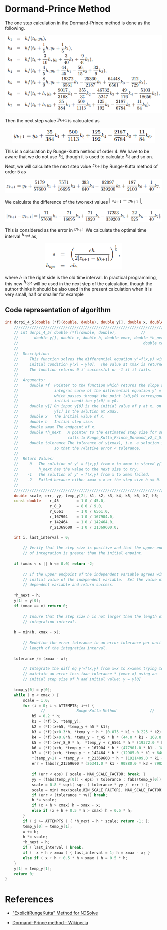 # Dormand-Prince Method

The one step calculation in the Dormand-Prince method is done as the following.

<p align="center">
    <img src="img/dorpi_coeffs.png">
</p>

Then the next step value ![yk+1](img/y_k_1.gif) is calculated as

<p align="center">
    <img src="img/yk1_formula.png">
</p>

This is a calculation by Runge-Kutta method of order 4. We have to be aware that we do not use ![k2](img/k_2.gif), though it is used to calculate ![k3](img/k_3.gif) and so on.

Next, we will calculate the next step value ![zk+1](img/z_k_1.gif) by Runge-Kutta method of order 5 as

<p align="center">
    <img src="img/zk1_formula.png">
</p>

We calculate the difference of the two next values ![|zk+1 − yk+1|](img/z-y.gif).

<p align="center">
    <img src="img/z-y_formula.png">
</p>

This is considered as the error in ![yk+1](img/y_k_1.gif). We calculate the optimal time interval ![hopt](img/h_opt.gif) as,

<p align="center">
    <img src="img/h_opt_formula.png">
</p>

where ![h](img/h.gif) in the right side is the old time interval. In practical programming, this new ![hopt](img/h_opt.gif) will be used in the next step of the calculation, though the author thinks it should be also used in the present calculation when it is very small, half or smaller for example.

## Code representation of algorithm

```cpp
int dorpi_4_5(double (*f)(double, double), double y[], double x, double h, double xmax, double *h_next, double tolerance ) {
    ////////////////////////////////////////////////////////////////////////////////
    // int dorpi_4_5( double (*f)(double, double),           //
    //       double y[], double x, double h, double xmax, double *h_next,         //
    //                                                        double tolerance )  //
    //                                                                            //
    //  Description:                                                              //
    //     This function solves the differential equation y'=f(x,y) with the      //
    //     initial condition y(x) = y[0].  The value at xmax is returned in y[1]. //
    //     The function returns 0 if successful or -1 if it fails.                //
    //                                                                            //
    //  Arguments:                                                                //
    //     double *f  Pointer to the function which returns the slope at (x,y) of //
    //                integral curve of the differential equation y' = f(x,y)     //
    //                which passes through the point (x0,y0) corresponding to the //
    //                initial condition y(x0) = y0.                               //
    //     double y[] On input y[0] is the initial value of y at x, on output     //
    //                y[1] is the solution at xmax.                               //
    //     double x   The initial value of x.                                     //
    //     double h   Initial step size.                                          //
    //     double xmax The endpoint of x.                                         //
    //     double *h_next   A pointer to the estimated step size for successive   //
    //                      calls to Runge_Kutta_Prince_Dormand_v2_4_5.           //
    //     double tolerance The tolerance of y(xmax), i.e. a solution is sought   //
    //                so that the relative error < tolerance.                     //
    //                                                                            //
    //  Return Values:                                                            //
    //     0   The solution of y' = f(x,y) from x to xmax is stored y[1] and      //
    //         h_next has the value to the next size to try.                      //
    //    -1   The solution of y' = f(x,y) from x to xmax failed.                 //
    //    -2   Failed because either xmax < x or the step size h <= 0.            //
    //                                                                            //
    ////////////////////////////////////////////////////////////////////////////////
    double scale, err, yy, temp_y[2], k1, k2, k3, k4, k5, k6, k7, h5;
    const double    r_45        = 1.0 / 45.0,
                    r_8_9       = 8.0 / 9.0,
                    r_6561      = 1.0 / 6561.0,
                    r_167904    = 1.0 / 167904.0,
                    r_142464    = 1.0 / 142464.0,
                    r_21369600  = 1.0 / 21369600.0;

    int i, last_interval = 0;

        // Verify that the step size is positive and that the upper endpoint //
        // of integration is greater than the initial enpoint.               //

    if (xmax < x || h <= 0.0) return -2;

        // If the upper endpoint of the independent variable agrees with the //
        // initial value of the independent variable.  Set the value of the  //
        // dependent variable and return success.                            //

    *h_next = h;
    y[1] = y[0];
    if (xmax == x) return 0;

        // Insure that the step size h is not larger than the length of the //
        // integration interval.                                            //

    h = min(h, xmax - x);

        // Redefine the error tolerance to an error tolerance per unit    //
        // length of the integration interval.                            //

    tolerance /= (xmax - x);

        // Integrate the diff eq y'=f(x,y) from x=x to x=xmax trying to  //
        // maintain an error less than tolerance * (xmax-x) using an     //
        // initial step size of h and initial value: y = y[0]            //

    temp_y[0] = y[0];
    while ( x < xmax ) {
        scale = 1.0;
        for (i = 0; i < ATTEMPTS; i++) {
                //              Runge-Kutta Method               //
            h5 = 0.2 * h;
            k1 = (*f)(x, *temp_y);
            k2 = (*f)(x+h5, *temp_y + h5 * k1);
            k3 = (*f)(x+0.3*h, *temp_y + h * (0.075 * k1 + 0.225 * k2) );
            k4 = (*f)(x+0.8*h, *temp_y + r_45 * h * (44.0 * k1 - 168.0 * k2 + 160.0 * k3) );
            k5 = (*f)(x+r_8_9 * h,  *temp_y + r_6561 * h * (19372.0 * k1 - 76080.0 * k2 + 64448.0 * k3 - 1908.0 * k4) );
            k6 = (*f)(x+h, *temp_y + r_167904 * h * (477901.0 * k1 - 1806240.0 * k2 + 1495424.0 * k3 + 46746.0 * k4 - 45927.0 * k5) );
            k7 = (*f)(x+h, *temp_y + r_142464 * h * (12985.0 * k1 + 64000.0 * k3 + 92750.0 * k4 - 45927.0 * k5 + 18656.0 * k6) );
            *(temp_y+1) = *temp_y +  r_21369600 * h * (1921409.0 * k1 + 9690880.0 * k3 + 13122270.0 * k4 - 5802111.0 * k5 + 1902912.0 * k6 + 534240.0 * k7);
            err = fabs(r_21369600 * (26341.0 * k1 - 90880.0 * k3 + 790230.0 * k4 - 1086939.0 * k5 + 895488.0 * k6 - 534240.0 * k7) );

            if (err < eps) { scale = MAX_SCALE_FACTOR; break; }
            yy = (fabs(temp_y[0]) < eps) ? tolerance : fabs(temp_y[0]);
            scale = 0.8 * sqrt( sqrt ( tolerance * yy /  err ) );
            scale = min( max(scale,MIN_SCALE_FACTOR), MAX_SCALE_FACTOR);
            if (err < (tolerance * yy)) break;
            h *= scale;
            if (x + h > xmax) h = xmax - x;
            else if (x + h + 0.5 * h > xmax) h = 0.5 * h;
        }
        if ( i >= ATTEMPTS ) { *h_next = h * scale; return -1; };
        temp_y[0] = temp_y[1];
        x += h;
        h *= scale;
        *h_next = h;
        if ( last_interval ) break;
        if (  x + h > xmax ) { last_interval = 1; h = xmax - x; }
        else if ( x + h + 0.5 * h > xmax ) h = 0.5 * h;
    }
    y[1] = temp_y[1];
    return 0;
}
```

# References

- ["ExplicitRungeKutta" Method for NDSolve](http://reference.wolfram.com/mathematica/tutorial/NDSolveExplicitRungeKutta.html)

- [Dormand–Prince method - Wikipedia](https://en.wikipedia.org/wiki/Dormand%E2%80%93Prince_method)

